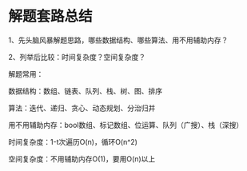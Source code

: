 # 解题套路总结

1、先头脑风暴解题思路，哪些数据结构、哪些算法、用不用辅助内存？

2、列举后比较：时间复杂度？空间复杂度？

解题常用：

数据结构：数组、链表、队列、栈、树、图、排序

算法：迭代、递归、贪心、动态规划、分治归并

用不用辅助内存：bool数组、标记数组、位运算、队列（广搜）、栈（深搜）

时间复杂度：1-t次遍历O(n)，循环O(n^2)

空间复杂度：不用辅助内存O(1)，要用O(n)以上
